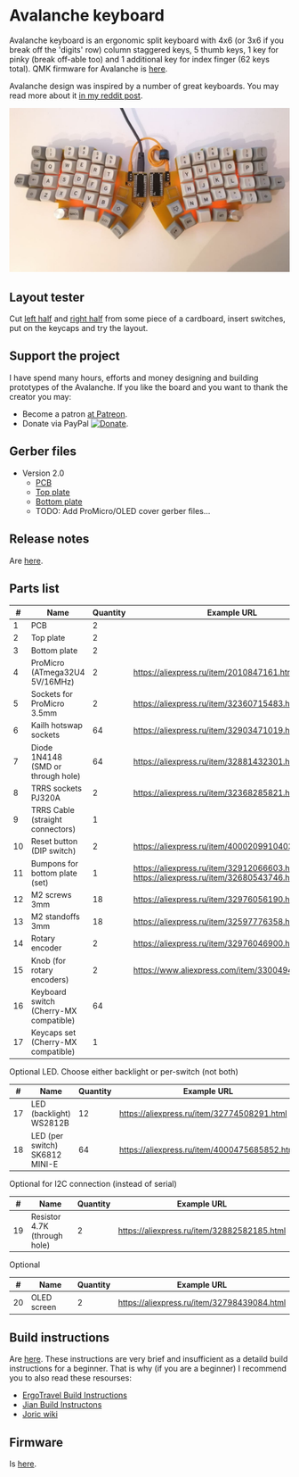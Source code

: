 # Avalanche keyboard

Avalanche keyboard is an ergonomic split keyboard with 4x6 (or 3x6 if you break off the 'digits' row) column staggered keys,
5 thumb keys, 1 key for pinky (break off-able too) and 1 additional key for index finger (62 keys total). QMK firmware for Avalanche is [here](https://github.com/vlkv/qmk_firmware/tree/master/keyboards/avalanche).

Avalanche design was inspired by a number of great keyboards. You may read more about it
[in my reddit post](https://www.reddit.com/r/MechanicalKeyboards/comments/mkwddp/introducing_the_avalanche_yet_another_one_ergo/).


![Avalanche v1.0 First Build](/images/avalanche_v2-0.jpg)


## Layout tester

Cut [left half](https://github.com/vlkv/avalanche_info/blob/master/layout_tester/Avalanche_v2_0_left_A4.pdf) and
[right half](https://github.com/vlkv/avalanche_info/blob/master/layout_tester/Avalanche_v2_0_right_A4.pdf)
from some piece of a cardboard, insert switches, put on the keycaps and try the layout.


## Support the project

I have spend many hours, efforts and money designing and building prototypes of the Avalanche. If you like the board
and you want to thank the creator you may:
* Become a patron [at Patreon](https://www.patreon.com/vitvlkv).
* Donate via PayPal [![Donate](https://img.shields.io/badge/Donate-PayPal-green.svg)](https://www.paypal.com/cgi-bin/webscr?cmd=_s-xclick&hosted_button_id=99MYK4CNR8DP2).


## Gerber files

* Version 2.0
  * [PCB](https://github.com/vlkv/avalanche/blob/v2.0/pcb/Gerbers_pcb.zip)
  * [Top plate](https://github.com/vlkv/avalanche/blob/v2.0/plate_top/Gerbers_plate_top.zip)
  * [Bottom plate](https://github.com/vlkv/avalanche/blob/v2.0/plate_bottom/Gerbers_plate_bottom.zip)
  * TODO: Add ProMicro/OLED cover gerber files...

## Release notes
Are [here](https://github.com/vlkv/avalanche/blob/master/release_notes.md).

## Parts list

| #  | Name                          | Quantity | Example URL                                           |
|----|-------------------------------|----------|-------------------------------------------------------|
| 1  | PCB                           | 2        | |
| 2  | Top plate                     | 2        | |
| 3  | Bottom plate                  | 2        | |
| 4  | ProMicro (ATmega32U4 5V/16MHz)| 2        | https://aliexpress.ru/item/2010847161.html            |
| 5  | Sockets for ProMicro 3.5mm    | 2        | https://aliexpress.ru/item/32360715483.html           |
| 6  | Kailh hotswap sockets         | 64       | https://aliexpress.ru/item/32903471019.html           |
| 7  | Diode 1N4148 (SMD or through hole)  | 64       | https://aliexpress.ru/item/32881432301.html |
| 8  | TRRS sockets PJ320A                 | 2        | https://aliexpress.ru/item/32368285821.html |
| 9  | TRRS Cable (straight connectors)    | 1        |  |
| 10 | Reset button (DIP switch)           | 2        | https://aliexpress.ru/item/4000209910403.html |
| 11 | Bumpons for bottom plate (set)      | 1        | https://aliexpress.ru/item/32912066603.html or https://aliexpress.ru/item/32680543746.html |
| 12 | M2 screws 3mm                       | 18       | https://aliexpress.ru/item/32976056190.html |
| 13 | M2 standoffs 3mm                    | 18       | https://aliexpress.ru/item/32597776358.html |
| 14 | Rotary encoder                      | 2        | https://aliexpress.ru/item/32976046900.html |
| 15 | Knob (for rotary encoders)          | 2        | https://www.aliexpress.com/item/33004945608.html |
| 16 | Keyboard switch (Cherry-MX compatible) | 64 | |
| 17 | Keycaps set (Cherry-MX compatible)     | 1 | |

Optional LED. Choose either backlight or per-switch (not both)

| #  | Name                          | Quantity | Example URL                                           |
|----|-------------------------------|----------|-------------------------------------------------------|
| 17 | LED (backlight) WS2812B             | 12       | https://aliexpress.ru/item/32774508291.html |
| 18 | LED (per switch) SK6812 MINI-E      | 64       | https://aliexpress.ru/item/4000475685852.html |

Optional for I2C connection (instead of serial)

| #  | Name                          | Quantity | Example URL                                           |
|----|-------------------------------|----------|-------------------------------------------------------|
| 19 | Resistor 4.7K (through hole)  | 2        | https://aliexpress.ru/item/32882582185.html |

Optional

| #  | Name                          | Quantity | Example URL                                           |
|----|-------------------------------|----------|-------------------------------------------------------|
| 20 | OLED screen                   | 2        | https://aliexpress.ru/item/32798439084.html           |

## Build instructions

Are [here](https://github.com/vlkv/avalanche/blob/master/build_instructions.md). These instructions are very brief
and insufficient as a detaild build instructions for a beginner. That is why (if you are a beginner) I recommend you
to also read these resourses:
* [ErgoTravel Build Instructions](https://github.com/jpconstantineau/ErgoTravel/blob/master/BuildInstructions.md)
* [Jian Build Instructons](https://telegra.ph/Gajd-po-sborke-Jian-12-08)
* [Joric wiki](https://github.com/joric/jorne/wiki)


## Firmware

Is [here](https://github.com/vlkv/qmk_firmware/tree/master/keyboards/avalanche).
